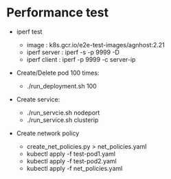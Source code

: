# Performance test

- iperf test
  - image : k8s.gcr.io/e2e-test-images/agnhost:2.21
  - iperf server : iperf -s -p 9999 -D
  - iperf client : iperf -p 9999 -c server-ip

- Create/Delete pod 100 times:
  - ./run_deployment.sh 100

- Create service:
  - ./run_servcie.sh nodeport
  - ./run_service.sh clusterip

- Create network policy
  - create_net_policies.py > net_policies.yaml
  - kubectl apply -f test-pod1.yaml
  - kubectl apply -f test-pod2.yaml
  - kubectl apply -f net_policies.yaml
